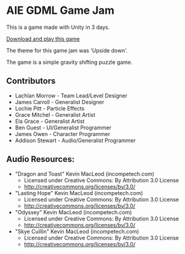 # AIE GDML Game Jam

This is a game made with Unity in 3 days.

[Download and play this game](https://lachlanmorrow.itch.io/gravity-shifting-puzzle-platformer)

The theme for this game jam was 'Upside down'.

The game is a simple gravity shifting puzzle game.

## Contributors

* Lachlan Morrow - Team Lead/Level Designer
* James Carroll - Generalist Designer
* Lochie Pitt - Particle Effects
* Grace Mitchel - Generalist Artist
* Ela Grace - Generalist Artist
* Ben Guest - UI/Generalist Programmer
* James Owen - Character Programmer
* Addison Stewart - Audio/Generalist Programmer

## Audio Resources:

* "Dragon and Toast" Kevin MacLeod (incompetech.com)
  * Licensed under Creative Commons: By Attribution 3.0 License
  * http://creativecommons.org/licenses/by/3.0/
* "Lasting Hope" Kevin MacLeod (incompetech.com)
  * Licensed under Creative Commons: By Attribution 3.0 License
  * http://creativecommons.org/licenses/by/3.0/
* "Odyssey" Kevin MacLeod (incompetech.com)
  * Licensed under Creative Commons: By Attribution 3.0 License
  * http://creativecommons.org/licenses/by/3.0/
* "Skye Cuillin" Kevin MacLeod (incompetech.com)
  * Licensed under Creative Commons: By Attribution 3.0 License
  * http://creativecommons.org/licenses/by/3.0/
